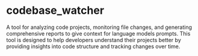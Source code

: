 # codebase_watcher
A tool for analyzing code projects, monitoring file changes, and generating comprehensive reports to give context for language models prompts. This tool is designed to help developers understand their projects better by providing insights into code structure and tracking changes over time.
